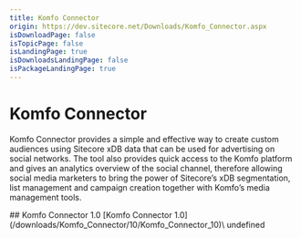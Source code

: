 ```yaml
---
title: Komfo Connector
origin: https://dev.sitecore.net/Downloads/Komfo_Connector.aspx
isDownloadPage: false
isTopicPage: false
isLandingPage: true
isDownloadsLandingPage: false
isPackageLandingPage: true
---
```


# Komfo Connector

Komfo Connector provides a simple and effective way to create custom audiences using Sitecore xDB data that can be used for advertising on social networks. The tool also provides quick access to the Komfo platform and gives an analytics overview of the social channel, therefore allowing social media marketers to bring the power of Sitecore’s xDB segmentation, list management and campaign creation together with Komfo’s media management tools.

<Card variant='outlineRaised' px={0} mb={8}>
<CardHeader>
## Komfo Connector 1.0
</CardHeader>
<CardBody>
[Komfo Connector 1.0](/downloads/Komfo_Connector/10/Komfo_Connector_10)\
undefined


</CardBody>          
</Card>